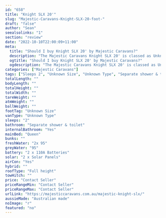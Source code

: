 ```yaml
---
id: "658"
title: "Knight SLX 20'"
slug: "Majestic-Caravans-Knight-SLX-20-foot-"
draft: "false"
author: "Sean"
seealsolinks: "1"
section: "review"
date: "2022-10-10T22:00:09+11:00"
meta:
  title: "Should I buy Knight SLX 20' by Majestic Caravans?"
  description: "The Majestic Caravans Knight SLX 20' is classed as Unknown Type, and sleeps 2 people. It is Australian made and comes in at Unknown Size. It generally has Separate shower & toilet."
  ogtitle: "Should I buy Knight SLX 20' by Majestic Caravans?"
  ogdescription: "The Majestic Caravans Knight SLX 20' is classed as Unknown Type, and sleeps 2 people. It is Australian made and comes in at Unknown Size. It generally has Separate shower & toilet."
categories: ["Majestic Caravans"]
tags: ["Sleeps 2", "Unknown Size", "Unknown Type", "Separate shower & toilet", "Full height", "Price Unknown"]
totalLength: ""
bodyLength: ""
totalHeight: ""
totalWidth: ""
tareWeight: ""
atmWeight: ""
ballWeight: ""
footTag: "Unknown Size"
vanType: "Unknown Type"
sleeps: "2"
bathroom: "Separate shower & toilet"
internalBathroom: "Yes"
mainBed: "Queen"
bunks: ""
freshWater: "2x 95"
greyWater: "95"
battery: "2 x 110A Batteries"
solar: "2 x Solar Panels"
airCon: "Yes"
hybrid: ""
roofType: "Full height"
towHitch: ""
price: "Contact Seller"
priceRangeMin: "Contact Seller"
priceRangeMax: "Contact Seller"
urlLink: "https://majesticcaravans.com.au/majestic-knight-slx/"
aussieMade: "Australian made"
noImage: "r"
featured: "no"
---
```

